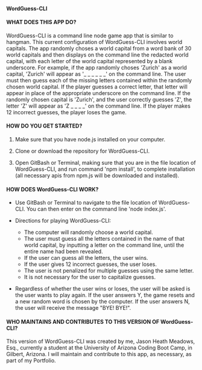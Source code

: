 #### WordGuess-CLI

#### __WHAT DOES THIS APP DO?__

WordGuess-CLI is a command line node game app that is similar to hangman. This current configuration of WordGuess-CLI involves world capitals. The app randomly choses a world capital from a word bank of 30 world capitals and then displays on the command line the redacted world capital, with each letter of the world capital represented by a blank underscore. For example, if the app randomly choses 'Zurich' as a world capital, 'Zurich' will appear as '_ _ _ _ _ _' on the command line. The user must then guess each of the missing letters contained within the randomly chosen world capital. If the player guesses a correct letter, that letter will appear in place of the appropriate underscore on the command line. If the randomly chosen capital is 'Zurich', and the user correctly guesses 'Z',  the letter 'Z' will appear as 'Z _ _ _ _' on the command line. If the player makes 12 incorrect guesses, the player loses the game. 

#### __HOW DO YOU GET STARTED?__

1. Make sure that you have node.js installed on your computer.

2. Clone or download the repository for WordGuess-CLI.

3. Open GitBash or Terminal, making sure that you are in the file location of WordGuess-CLI, and run command 'npm install', to complete installation (all necessary apis from npm.js will be downloaded and installed). 

#### __HOW DOES WordGuess-CLI WORK?__

* Use GitBash or Terminal to navigate to the file location of WordGuess-CLI. You can then enter on the command line 'node index.js'. 

* Directions for playing WordGuess-CLI:

  - The computer will randomly choose a world capital.
  - The user must guess all the letters contained in the name of that world capital, by inputting a letter on the command line, until the entire name had been revealed.
  - If the user can guess all the letters, the user wins.
  - If the user gives 12 incorrect guesses, the user loses.
  - The user is not penalized for multiple guesses using the same letter.
  - It is not necessary for the user to capitalize guesses.

* Regardless of whether the user wins or loses, the user will be asked is the user wants to play again. If the user answers Y, the game resets and a new random word is chosen by the computer. If the user answers N, the user will receive the message "BYE! BYE!".

#### __WHO MAINTAINS AND CONTRIBUTES TO THIS VERSION OF WordGuess-CLI?__

This version of WordGuess-CLI was created by me, Jason Heath Meadows, Esq., currently a student at the University of Arizona Coding Boot Camp, in Gilbert, Arizona. I will maintain and contribute to this app, as necessary, as part of my Portfolio.